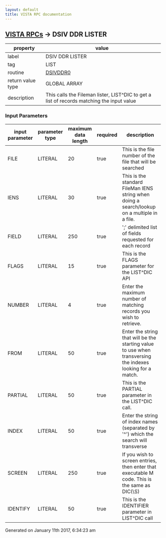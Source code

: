 ```yaml
---
layout: default
title: VISTA RPC documentation
---
```




## [VISTA RPCs](TableOfContent.md) &#8594; DSIV DDR LISTER 

 property | value 
--- | --- 
 label | DSIV DDR LISTER
 tag | LIST
 routine | [DSIVDDR0](http://code.osehra.org/dox/Routine_DSIVDDR0_source.html)
 return value type | GLOBAL ARRAY
 description |  This calls the Fileman lister, LIST^DIC to get a list of records matching the input value

### Input Parameters

| input parameter | parameter type | maximum data length | required | description | 
| --- | --- | --- | --- | --- | 
| FILE | LITERAL | 20 | true | This is the file number of the file that will be searched | 
| IENS | LITERAL | 30 | true | This is the standard FileMan IENS string when doing a search/lookup on a multiple in a file. | 
| FIELD | LITERAL | 250 | true | ';' delimited list of fields requested for each record | 
| FLAGS | LITERAL | 15 | true | This is the FLAGS parameter for the LIST^DIC API | 
| NUMBER | LITERAL | 4 | true | Enter the maximum number of matching records you wish to retrieve. | 
| FROM | LITERAL | 50 | true | Enter the string that will be the starting value to use when transversing the indexes looking for a match. | 
| PARTIAL | LITERAL | 50 | true | This is the PARTIAL parameter in the LIST^DIC call. | 
| INDEX | LITERAL | 50 | true | Enter the string of index names (separated by '^') which the search will transverse | 
| SCREEN | LITERAL | 250 | true | If you wish to screen entries, then enter that executable M code. This is the same as DIC(\S\) | 
| IDENTIFY | LITERAL | 50 | true | This is the IDENTIFIER parameter in LIST^DIC call | 




Generated on January 11th 2017, 6:34:23 am